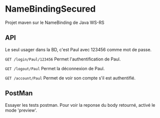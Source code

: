 # NameBindingSecured

Projet maven sur le NameBinding de Java WS-RS

## API ##
Le seul usager dans la BD, c'est Paul avec 123456 comme mot de passe.

`GET /login/Paul/123456` Permet l'authentification de Paul.

`GET /logout/Paul` Permet la déconnexion de Paul.

`GET /account/Paul` Permet de voir son compte s'il est authentifié. 

## PostMan ##

Essayer les tests postman. Pour voir la reponse du body retourné, activé le mode 'preview'.
